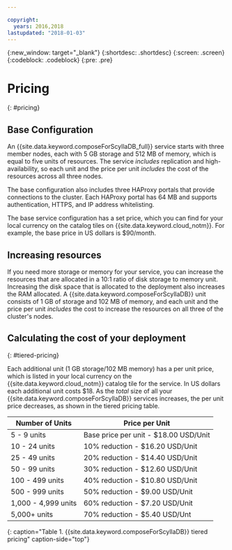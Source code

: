 ```yaml
---

copyright:
  years: 2016,2018
lastupdated: "2018-01-03"
---
```


{:new_window: target="_blank"}
{:shortdesc: .shortdesc}
{:screen: .screen}
{:codeblock: .codeblock}
{:pre: .pre}

# Pricing
{: #pricing}

## Base Configuration

An {{site.data.keyword.composeForScyllaDB_full}} service starts with three member nodes, each with 5 GB storage and 512 MB of memory, which is equal to five units of resources. The service _includes_ replication and high-availability, so each unit and the price per unit _includes_ the cost of the resources across all three nodes.

The base configuration also includes three HAProxy portals that provide connections to the cluster. Each HAProxy portal has 64 MB and supports authentication, HTTPS, and IP address whitelisting.

The base service configuration has a set price, which you can find for your local currency on the catalog tiles on {{site.data.keyword.cloud_notm}}. For example, the base price in US dollars is $90/month.

## Increasing resources

If you need more storage or memory for your service, you can increase the resources that are allocated in a 10:1 ratio of disk storage to memory unit. Increasing the disk space that is allocated to the deployment also increases the RAM allocated. A {{site.data.keyword.composeForScyllaDB}} unit consists of 1 GB of storage and 102 MB of memory, and each unit and the price per unit _includes_ the cost to increase the resources on all three of the cluster's nodes.

## Calculating the cost of your deployment
{: #tiered-pricing}

Each additional unit (1 GB storage/102 MB memory) has a per unit price, which is listed in your local currency on the {{site.data.keyword.cloud_notm}} catalog tile for the service. In US dollars each additional unit costs $18. As the _total_ size of all your {{site.data.keyword.composeForScyllaDB}} services increases, the per unit price decreases, as shown in the tiered pricing table.

Number of Units|Price per Unit
----------|-----------
5 - 9 units|Base price per unit - $18.00 USD/Unit
10 - 24 units|10% reduction - $16.20 USD/Unit
25 - 49 units|20% reduction - $14.40 USD/Unit
50 - 99 units|30% reduction - $12.60 USD/Unit
100 - 499 units|40% reduction - $10.80 USD/Unit
500 - 999 units|50% reduction - $9.00 USD/Unit
1,000 - 4,999 units|60% reduction - $7.20 USD/Unit
5,000+ units|70% reduction - $5.40 USD/Unt
{: caption="Table 1. {{site.data.keyword.composeForScyllaDB}} tiered pricing" caption-side="top"}
